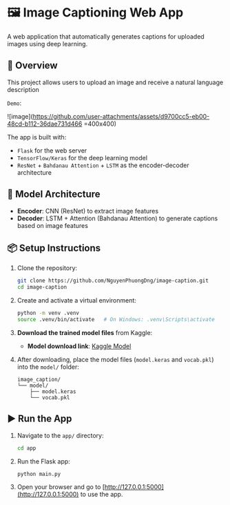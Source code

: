 # 🖼️ Image Captioning Web App

A web application that automatically generates captions for uploaded images using deep learning.

## 🚀 Overview
This project allows users to upload an image and receive a natural language description

`Demo`: 

![image](https://github.com/user-attachments/assets/d9700cc5-eb00-48cd-b112-36dae731d466 =400x400)



The app is built with:
- `Flask` for the web server
- `TensorFlow/Keras` for the deep learning model
- `ResNet` + `Bahdanau Attention` + `LSTM` as the encoder-decoder architecture

## 🧠 Model Architecture
- **Encoder**: CNN (ResNet) to extract image features
- **Decoder**: LSTM + Attention (Bahdanau Attention) to generate captions based on image features

## 📦 Setup Instructions
1. Clone the repository:
    ```bash
    git clone https://github.com/NguyenPhuongDng/image-caption.git
    cd image-caption
    ```

2. Create and activate a virtual environment:
    ```bash
    python -m venv .venv
    source .venv/bin/activate   # On Windows: .venv\Scripts\activate
    ```

3. **Download the trained model files** from Kaggle:
    - **Model download link**: [Kaggle Model](https://www.kaggle.com/models/donghip/image-caption)

4. After downloading, place the model files (`model.keras` and `vocab.pkl`) into the `model/` folder:
    ```
    image_caption/
    └── model/
        ├── model.keras
        └── vocab.pkl
    ```

## ▶️ Run the App
1. Navigate to the `app/` directory:
    ```bash
    cd app
    ```

2. Run the Flask app:
    ```bash
    python main.py
    ```

3. Open your browser and go to [http://127.0.0.1:5000](http://127.0.0.1:5000) to use the app.
